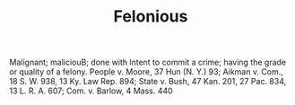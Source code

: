 ---
title: Felonious
letter: F
permalink: "/definitions/bld-felonious.html"
body: Malignant; maliciouB; done with lntent to commit a crime; having the grade or
  quality of a felony. People v. Moore, 37 Hun (N. Y.) 93; Aikman v. Com., 18 S. W.
  938, 13 Ky. Law Rep. 894; State v. Bush, 47 Kan. 201, 27 Pac. 834, 13 L. R. A. 607;
  Com. v. Barlow, 4 Mass. 440
published_at: '2018-07-07'
source: Black's Law Dictionary 2nd Ed (1910)
layout: post
---